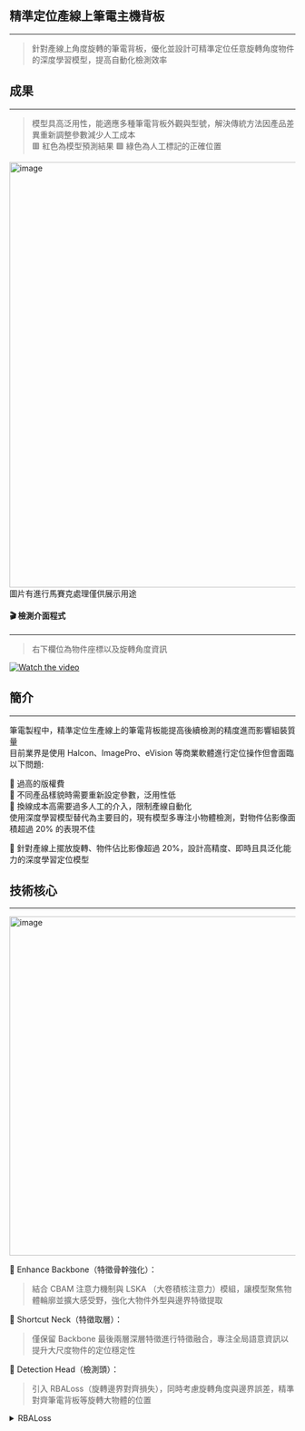## 精準定位產線上筆電主機背板
---
>針對產線上角度旋轉的筆電背板，優化並設計可精準定位任意旋轉角度物件的深度學習模型，提高自動化檢測效率
## 成果
---
>模型具高泛用性，能適應多種筆電背板外觀與型號，解決傳統方法因產品差異重新調整參數減少人工成本<br>
>🟥 紅色為模型預測結果  🟩 綠色為人工標記的正確位置
<img width="1500" height="750" alt="image" src="https://github.com/user-attachments/assets/ea2f8d03-67d0-492a-9f71-23ffe023d845" />
圖片有進行馬賽克處理僅供展示用途

#### 🎬 檢測介面程式
---
>右下欄位為物件座標以及旋轉角度資訊<br>

[![Watch the video](https://img.youtube.com/vi/2QKljG7zgEM/hqdefault.jpg)](https://www.youtube.com/watch?v=2QKljG7zgEM)


## 簡介
---
筆電製程中，精準定位生產線上的筆電背板能提高後續檢測的精度進而影響組裝質量<br>
目前業界是使用 Halcon、ImagePro、eVision 等商業軟體進行定位操作但會面臨以下問題:

🔹 過高的版權費<br>
🔹 不同產品樣貌時需要重新設定參數，泛用性低<br>
🔹 換線成本高需要過多人工的介入，限制產線自動化<br>
使用深度學習模型替代為主要目的，現有模型多專注小物體檢測，對物件佔影像面積超過 20% 的表現不佳<br>

📌 針對產線上擺放旋轉、物件佔比影像超過 20%，設計高精度、即時且具泛化能力的深度學習定位模型

## 技術核心
---
<img width="1420" height="598" alt="image" src="https://github.com/user-attachments/assets/a5ae122f-569b-4eef-b337-5f4625f3fe84" />

🔸 Enhance Backbone（特徵骨幹強化）：<br>
>結合 CBAM 注意力機制與 LSKA （大卷積核注意力）模組，讓模型聚焦物體輪廓並擴大感受野，強化大物件外型與邊界特徵提取

🔸 Shortcut Neck（特徵取層）：<br>
>僅保留 Backbone 最後兩層深層特徵進行特徵融合，專注全局語意資訊以提升大尺度物件的定位穩定性

🔸 Detection Head（檢測頭）：<br>
>引入 RBALoss（旋轉邊界對齊損失），同時考慮旋轉角度與邊界誤差，精準對齊筆電背板等旋轉大物體的位置
<details>
<summary>RBALoss </summary>
  
$$
\text{RBALoss} = 1 - (\text{IoU} - D_{cornerNorm} - D_{centerNorm})
$$

$$
\begin{aligned}
D_{cornerNorm} &\text{ 標註框與預測框角點的幾何距離（標準化）} \\
D_{centerNorm} &\text{ 標註與預測框的中心點偏移差（標準化）} \\
\text{IoU} &\text{ 為旋轉框之間交集，用以衡量預測框與標註框的重疊程度}
\end{aligned}
$$
</details>


<!--  
## 🎬 細小零件也能準確定位
---
>模型在真實產線中即時偵測筆電背板與細小零件，判斷作業員是否正確安裝零件

[![Watch the video](https://img.youtube.com/vi/vygs7uBo4BA/hqdefault.jpg)](https://youtu.be/vygs7uBo4BA)
-->


